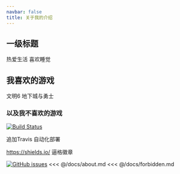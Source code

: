 ```yaml
---
navbar: false
title: 关于我的介绍
---
```



## 一级标题 

热爱生活 喜欢睡觉

## 我喜欢的游戏

文明6 地下城与勇士
### 以及我不喜欢的游戏

[![Build Status](https://app.travis-ci.com/applestven/docs-travis-ci-com.svg?branch=master)](https://app.travis-ci.com/applestven/docs-travis-ci-com)

追加Travis 自动化部署

https://shields.io/  逼格徽章 

[![GitHub issues](https://img.shields.io/github/issues/applestven/docs)](https://github.com/applestven/docs/issues)
<Vssue />
<<< @/docs/about.md
<<< @/docs/forbidden.md